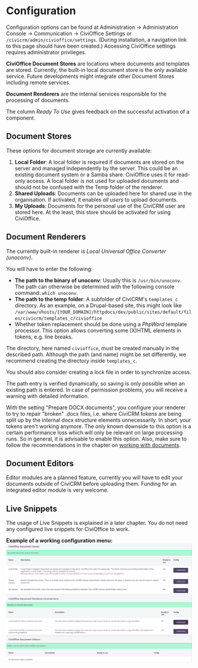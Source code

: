 # Configuration

Configuration options can be found at Administration → Administration Console
→ Communication → CiviOffice Settings or `/civicrm/admin/civioffice/settings`.
(During installation, a navigation link to this page should have been created.)
Accessing CiviOffice settings requires administrator privileges.

**CiviOffice Document Stores** are locations where documents and templates are
stored. Currently, the built-in local document store is the only available
service. Future developments might integrate other Document Stores including
remote services.

**Document Renderers** are the internal services responsible for the processing
of documents.

The column *Ready To Use* gives feedback on the successful activation of a
component.

## Document Stores

These options for document storage are currently available:

1. **Local Folder**: A local folder is required if documents are stored on the
   server and managed independently by the server. This could be an existing
   document system or a Samba share. CiviOffice uses it for read-only access. A
   local folder is not used for uploaded documents and should not be confused
   with the Temp folder of the renderer.
2. **Shared Uploads**: Documents can be uploaded here for shared use in the
   organisation. If activated, it enables *all users* to upload documents.
3. **My Uploads**: Documents for the personal use of the CiviCRM user are stored
   here. At the least, this store should be activated for using CiviOffice.

## Document Renderers

The currently built-in renderer is *Local Universal Office Converter (unoconv)*.

You will have to enter the following:

- **The path to the binary of unoconv**: Usually this is `/usr/bin/unoconv`.
  The path can otherwise be determined with the following console
  command: ``which unoconv``.
- **The path to the temp folder**: A subfolder of
  CiviCRM's `templates_c` directory. As an example, on a Drupal-based site,
  this might look
  like `/var/www/vhosts/[YOUR_DOMAIN]/httpdocs/dev/public/sites/default/files/civicrm/templates_c/civioffice`
- Whether token replacement should be done using a *PhpWord* template processor.
  This option allows converting some (X)HTML elements in tokens, e.g. line
  breaks.

The directory, here named ``civioffice``, must be created manually in the
described path. Although the path (and name) might be set differently, we
recommend creating the directory inside `templates_c`.

You should also consider creating a lock file in order to synchronize access.

The path entry is verified dynamically, so saving is only possible when an
existing path is entered. In case of permission problems, you will receive a
warning with detailed information.

With the setting "Prepare DOCX documents", you configure your renderer to try to
repair "broken" .docx files, i.e. where CiviCRM tokens are being split up by the
internal docx structure elements unnecessarily. In short, your tokens aren't
working anymore. The only known downside to this option is a certain performance
loss which will only be relevant on large processing runs. So in general, it is
advisable to enable this option. Also, make sure to follow the recommendations
in the chapter on [working with documents](../working-with-documents/).

## Document Editors

Editor modules are a planned feature, currently you will have to edit your
documents outside of CiviCRM before uploading them. Funding for an integrated
editor module is very welcome.

## Live Snippets

The usage of Live Snippets is explained in a later chapter. You do not
need any configured live snippets for CiviOffice to work.

**Example of a working configuration menu:**
![CiviOffice configuration menu](img/civioffice-configuration.png "CiviOffice configuration menu")
